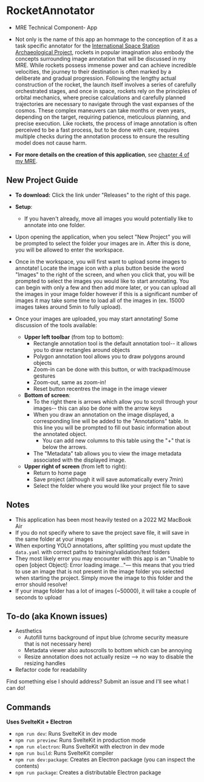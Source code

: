 # RocketAnnotator 
- MRE Technical Component- App  

- Not only is the name of this app an hommage to the conception of it as a task specific annotator for the [International Space Station Archaeological Project](https://issarchaeology.org/), rockets in popular imagination also embody the concepts surrounding  image annotation that will be discussed in my MRE. While rockets possess immense power and can achieve incredible velocities, the journey to their destination is often marked by a deliberate and gradual progression. Following the lengthy actual construction of the rocket, the launch itself involves a series of carefully orchestrated stages, and once in space, rockets rely on the principles of orbital mechanics, where precise calculations and carefully planned trajectories are necessary to navigate through the vast expanses of the cosmos. These complex maneuvers can take months or even years, depending on the target, requiring patience, meticulous planning, and precise execution. Like rockets, the process of image annotation is often perceived to be a fast process, but to be done with care, requires multiple checks during the annotation process to ensure the resulting model does not cause harm.
- **For more details on the creation of this application**, see [chapter 4 of my MRE](https://chantalmb.github.io/MRE-MitM-2023/creation-of-an-application-to-capture-the-metadata-of-big-data.html#creation-of-an-application-to-capture-the-metadata-of-big-data).

## New Project Guide 
- **To download:** Click the link under "Releases" to the right of this page.

- **Setup**: 
  - If you haven't already, move all images you would potentially like to annotate into one folder.
- Upon opening the application, when you select "New Project" you will be prompted to select the folder your images are in. After this is done, you will be allowed to enter the workspace.
- Once in the workspace, you will first want to upload some images to annotate! Locate the image icon with a plus button beside the word "Images" to the right of the screen, and when you click that, you will be prompted to select the images you would like to start annotating. You can begin with only a few and then add more later, or you can upload all the images in your image folder however if this is a significant number of images it may take some time to load all of the images in (ex. 15000 images takes around 5min to fully upload).
- Once your images are uploaded, you may start annotating! Some discussion of the tools available:
  - **Upper left toolbar** (from top to bottom):
    - Rectangle annotation tool is the default annotation tool-- it allows you to draw rectangles around objects
    - Polygon annotation tool allows you to draw polygons around objects
    - Zoom-in can be done with this button, or with trackpad/mouse gestures
    - Zoom-out, same as zoom-in!
    - Reset button recentres the image in the image viewer
  - **Bottom of screen**:
    - To the right there is arrows which allow you to scroll through your images-- this can also be done with the arrow keys
    - When you draw an annotation on the image displayed, a corresponding line will be added to the "Annotations" table. In this line you will be prompted to fill out basic information about the annotated object. 
      - You can add new columns to this table using the "+" that is below the arrows.
    - The "Metadata" tab allows you to view the image metadata associated with the displayed image.
  - **Upper right of screen** (from left to right):
    - Return to home page
    - Save project (although it will save automatically every 7min)
    - Select the folder where you would like your project file to save

## Notes
- This application has been most heavily tested on a 2022 M2 MacBook Air 
- If you do not specify where to save the project save file, it will save in the same folder at your images
- When exporting YOLO annotations, after splitting you must update the `data.yaml` with correct paths to training/validation/test folders 
- They most likely error you may encounter with this app is an "Unable to open [object Object]: Error loading image…"— this means that you tried to use an image that is not present in the image folder you selected when starting the project. Simply move the image to this folder and the error should resolve!
- If your image folder has a lot of images (~50000), it will take a couple of seconds to upload

## To-do (aka Known issues)
- Aesthetics
  - Autofill turns background of input blue (chrome security measure that is not necessary here)
  - Metadata viewer also autoscrolls to bottom which can be annoying
  - Resize annotation does not actually resize --> no way to disable the resizing handles
- Refactor code for readability

Find something else I should address? Submit an issue and I'll see what I can do!
  
## Commands
**Uses SvelteKit + Electron**
- `npm run dev`: Runs SvelteKit in dev mode
- `npm run preview`: Runs SvelteKit in production mode
- `npm run electron`: Runs SvelteKit with electron in dev mode
- `npm run build`: Runs SvelteKit compiler
- `npm run dev:package`: Creates an Electron package (you can inspect the contents)
- `npm run package`: Creates a distributable Electron package
